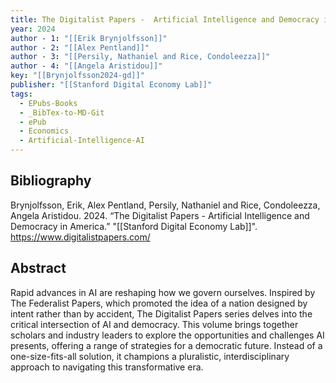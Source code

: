 ```yaml
---
title: The Digitalist Papers -  Artificial Intelligence and Democracy in America
year: 2024
author - 1: "[[Erik Brynjolfsson]]"
author - 2: "[[Alex Pentland]]"
author - 3: "[[Persily, Nathaniel and Rice, Condoleezza]]"
author - 4: "[[Angela Aristidou]]"
key: "[[Brynjolfsson2024-gd]]"
publisher: "[[Stanford Digital Economy Lab]]"
tags:
  - EPubs-Books
  - _BibTex-to-MD-Git
  - ePub
  - Economics
  - Artificial-Intelligence-AI
---
```


## Bibliography
Brynjolfsson, Erik, Alex Pentland, Persily, Nathaniel and Rice, Condoleezza, Angela Aristidou. 2024. “The Digitalist Papers -  Artificial Intelligence and Democracy in America.” "[[Stanford Digital Economy Lab]]". https://www.digitalistpapers.com/

## Abstract
Rapid advances in AI are reshaping how we govern ourselves. Inspired by The Federalist Papers, which promoted the idea of a nation designed by intent rather than by accident, The Digitalist Papers series delves into the critical intersection of AI and democracy. This volume brings together scholars and industry leaders to explore the opportunities and challenges AI presents, offering a range of strategies for a democratic future. Instead of a one-size-fits-all solution, it champions a pluralistic, interdisciplinary approach to navigating this transformative era.